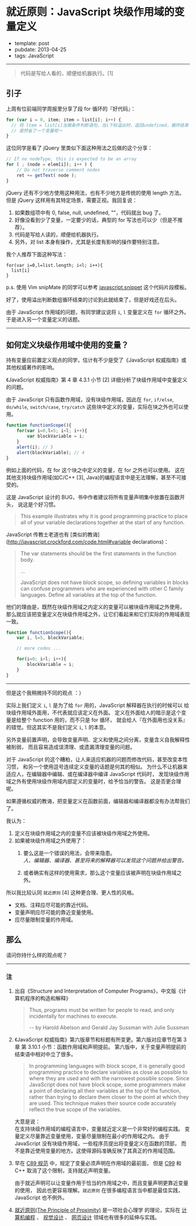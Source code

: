 
# 就近原则：JavaScript 块级作用域的变量定义

- template: post
- pubdate: 2013-04-25
- tags: JavaScript

----

> 代码是写给人看的，顺便给机器执行。[1]

## 引子

上周有位前端同学周报里分享了段 for 循环的『好代码』：

```js
for (var i = 0, item; item = list[i]; i++) {
  // 将 ltem = list[i]当做条件判断语句，当i下标溢出时，返回undefined，循环结束
  // 居然省了一个变量呢～
}
```

这位同学是看了 jQuery 里类似下面这种用法之后做的这个分享：

```js
// If no nodeType, this is expected to be an array
for ( ; (node = elem[i]); i++ ) {
    // Do not traverse comment nodes
    ret += getText( node );
}
```

jQuery 还有不少地方使用这种用法，也有不少地方是传统的使用 length 方法。
但是 jQuery 这样用有其特定场景，需要正视。我回复说：

1. 如果数组项中有 0, false, null, undefined, ""，代码就出 bug 了。
2. 好像没看到少了变量，一定要少的话，典型的 for 写法也可以少（但是不推荐）。
3. 代码是写给人读的，顺便给机器执行。
4. 另外，对 list 本身有操作，尤其是长度有影响的操作要特别注意。

我个人推荐下面这种写法：

    for(var i=0,l=list.length; i<l; i++){
      list[i]
    }

p.s. 使用 Vim snipMate 的同学可以参考
[javascript.snippet](https://github.com/hotoo/snipmate.vim/blob/master/snippets/javascript.snippets#L56)
这个代码片段模板。


好了，使用溢出判断数组循环结束的讨论到此就结束了，但是好戏还在后头。

由于 JavaScript 作用域的问题，有同学建议说将 `i`, `l` 变量定义在 `for` 循环之外。
于是进入另一个变量定义的话题。

<!--more-->

----

## 如何定义块级作用域中使用的变量？

持有变量应前置定义观点的同学，估计有不少是受了《JavaScript 权威指南》或其他权威著作的影响。

《JavaScript 权威指南》第 4 章 4.3.1 小节 [2] 详细分析了块级作用域中变量定义的问题。

由于 JavaScript 只有函数作用域，没有块级作用域，因此在 `for`, `if/else`,
`do/while`, `switch/case`, `try/catch` 这些块中定义的变量，实际在块之外也可以使用。

```js
function functionScope(){
    for(var i=0,l=5; i<l; i++){
        var blockVariable = i;
    }
    alert(i); // 5
    alert(blockVariable); // 4
}
```

例如上面的代码，在 for 这个块之中定义的变量，在 for 之外也可以使用。
这在其他支持块级作用域(如C/C++ [3], Java)的编程语言中是无法理解，甚至不可接受的。

这是 JavaScript 设计的 BUG，书中作者建议将所有变量声明集中放置在函数开头，
说这是个好习惯。

> This example illustrates why it is good programming practice to place all of
> your variable declarations together at the start of any function.

JavaScript 传教士老道也有
[类似的教诲](http://javascript.crockford.com/code.html#variable declarations)：

> The var statements should be the first statements in the function body.
>
> ...
>
> JavaScript does not have block scope, so defining variables in blocks can
> confuse programmers who are experienced with other C family languages.
> Define all variables at the top of the function.

他们的理由是，既然在块级作用域之内定义的变量可以被块级作用域之外使用，
那么就应该把变量定义在块级作用域之外，让它们看起来和它们实际的作用域表现一致。

```js
function functionScope(){
    var i, l=5, blockVariable;

    // more codes ...

    for(i=0; i<l; i++){
        blockVariable = i;
    }
}
```

----

但是这个我稍微持不同的观点 ：）

实际上我们定义 `i`, `l` 是为了给 `for` 用的，JavaScript 解释器在执行的时候可以
给块级作用域外面用，不代表就应该定义在外面。
定义在外面给人的暗示是这个变量是给整个 function 用的，而不只是 for 循环，
就会给人『在外面用也没关系』的错觉。但这其实不是我们定义 `i`, `l` 的本意。

另外变量前置声明，会导致变量声明、定义和使用之间分离，变量含义自我解释性被削弱，
而且容易造成误清理、或遗漏清理变量的问题。


对于 JavaScript 的这个糟粕，让人来适应机器的问题而修改代码，甚至改变本性习惯，
和另一个使用逗号连续定义变量的话题是何其的相似。
为什么不让机器来适应人，在编辑器中编辑、或在编译器中编译 JavaScript 代码时，
发现块级作用域之外有使用块级作用域内部定义的变量时，给予恰当的警告。
这是否更合理呢。

如果遵循权威的教诲，把变量定义在函数前面，编辑器和编译器都没有办法帮我们了。

我认为：

1. 定义在块级作用域之内的变量不应该被块级作用域之外使用。
2. 如果被块级作用域之外使用了：
    1. 要么这是一个错误的用法，会带来隐患。<br/>
        _人、编辑器、编译器、甚至将来的解释器可以发现这个问题并给出警告。_

    2. 或者确实有这样的使用需求，那么这个变量应该被声明在块级作用域之外。


所以我比较认同 `就近原则` [4] 这种更合理、更人性的风格。

* 文档、注释应尽可能的靠近代码。
* 变量声明应尽可能的靠近变量使用。
* 应尽量限制变量的作用域。


## 那么

请问你持什么样的观点呢？


----

### 注

1. 出自《Structure and Interpretation of Computer Programs》，中文版《计算机程序的构造和解释》
    > Thus, programs must be written for people to read, and only incidentally
    > for machines to execute.
    >
    > -- by Harold Abelson and Gerald Jay Sussman with Julie Sussman
2. 《JavaScript 权威指南》第六版章节和标题有所变更。第六版对应章节在第 3 章
    第 3.10.1 小节：函数作用域和声明提前。
    第六版中，关于变量声明提前的结束语中相对中立了很多。

    > In programming languages with block scope, it is generally good programming
    > practice to declare variables as close as possible to where they are used and
    > with the narrowest possible scope. Since JavaScript does not have block scope,
    > some programmers make a point of declaring all their variables at the top of
    > the function, rather than trying to declare them closer to the point at which
    > they are used. This technique makes their source code accurately reflect the
    > true scope of the variables.

    大意是说：<br/>
    在支持块级作用域的编程语言中，变量就近定义是一个非常好的编程实践。
    变量定义尽量靠近变量使用，变量尽量限制在最小的作用域之内。
    由于 JavaScript 没有块级作用域，一些程序员提出将变量定义在函数的顶部，
    而不是靠近使用变量的地方。这使得源码准确反映了其真正的作用域范围。

3.  早在 [C89 规范](http://flash-gordon.me.uk/ansi.c.txt) 中，规定了变量必须声明在作用域的最前面，
    但是 [C99](http://www.open-std.org/jtc1/sc22/wg14/www/docs/n1336.pdf)
    和 C++ 取消了这个限制，支持就近声明变量。

    由于就近声明可以让变量作用于恰当的作用域之中，而且变量声明更靠近变量的使用，
    因此也更容易理解。`就近原则` 在很多编程语言当中都是最佳实践，JavaScript 也不例外。
4. [就近原则(The Principle of Proximity)](http://en.wikipedia.org/wiki/The_Proximity_Principle) 是一项社会心理学
    的理论，实际在 [计算机编程](http://www.approxion.com/?p=120) 、
    [视觉设计](http://desktoppub.about.com/od/designprinciples/tp/Principles_of_Design.htm) 、
    [网页设计](http://www.webdesignerdepot.com/2010/01/the-principle-of-proximity-in-web-design/)
    领域也有很多的延伸与实践。
